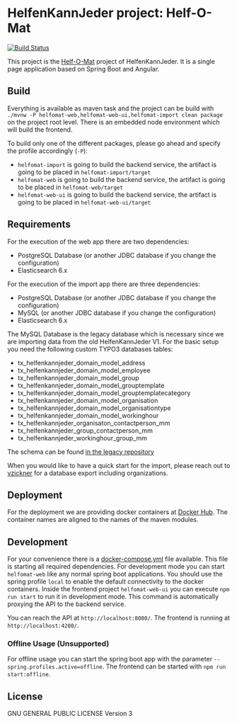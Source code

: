 # HelfenKannJeder project: Helf-O-Mat

[![Build Status](https://travis-ci.org/HelfenKannJeder/helf-o-mat.svg?branch=master)](https://travis-ci.org/HelfenKannJeder/helf-o-mat)

This project is the [Helf-O-Mat](http://helf-o-mat.de) project of HelfenKannJeder.
It is a single page application based on Spring Boot and Angular.

## Build

Everything is available as maven task and the project can be build with `./mvnw -P helfomat-web,helfomat-web-ui,helfomat-import clean package` on the project root level.
There is an embedded node environment which will build the frontend.

To build only one of the different packages, please go ahead and specify the profile accordingly (`-P`):
* `helfomat-import` is going to build the backend service, the artifact is going to be placed in `helfomat-import/target`
* `helfomat-web` is going to build the backend service, the artifact is going to be placed in `helfomat-web/target`
* `helfomat-web-ui` is going to build the backend service, the artifact is going to be placed in `helfomat-web-ui/target`

## Requirements

For the execution of the web app there are two dependencies:

* PostgreSQL Database (or another JDBC database if you change the configuration)
* Elasticsearch 6.x

For the execution of the import app there are three dependencies:

* PostgreSQL Database (or another JDBC database if you change the configuration)
* MySQL (or another JDBC database if you change the configuration)
* Elasticsearch 6.x

The MySQL Database is the legacy database which is necessary since we are importing data from the old HelfenKannJeder V1.
For the basic setup you need the following custom TYPO3 databases tables:
* tx_helfenkannjeder_domain_model_address
* tx_helfenkannjeder_domain_model_employee
* tx_helfenkannjeder_domain_model_group
* tx_helfenkannjeder_domain_model_grouptemplate
* tx_helfenkannjeder_domain_model_grouptemplatecategory
* tx_helfenkannjeder_domain_model_organisation
* tx_helfenkannjeder_domain_model_organisationtype
* tx_helfenkannjeder_domain_model_workinghour
* tx_helfenkannjeder_organisaton_contactperson_mm
* tx_helfenkannjeder_group_contactperson_mm
* tx_helfenkannjeder_workinghour_group_mm

The schema can be found [in the legacy repository](https://github.com/HelfenKannJeder/TYPO3-helfen_kann_jeder/blob/master/ext_tables.sql)

When you would like to have a quick start for the import, please reach out to [vzickner](mailto:valentin.zickner(at)helfenkannjeder(dot)de) for a database export including organizations.

## Deployment

For the deployment we are providing docker containers at [Docker Hub](https://hub.docker.com/u/helfenkannjeder).
The container names are aligned to the names of the maven modules. 

## Development

For your convenience there is a [docker-compose.yml](helfomat-docker/docker-compose.yml) file available.
This file is starting all required dependencies.
For development mode you can start `helfomat-web` like any normal spring boot applications.
You should use the spring profile `local` to enable the default connectivity to the docker containers.
Inside the frontend project `helfomat-web-ui` you can execute `npm run start` to run it in development mode.
This command is automatically proxying the API to the backend service.

You can reach the API at `http://localhost:8080/`.
The frontend is running at `http://localhost:4200/`.

### Offline Usage (Unsupported)

For offline usage you can start the spring boot app with the parameter `--spring.profiles.active=offline`.
The frontend can be started with `npm run start:offline`.

## License

GNU GENERAL PUBLIC LICENSE Version 3
